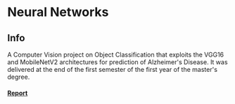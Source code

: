 # Neural Networks

## Info
A Computer Vision project on Object Classification that exploits the VGG16 and MobileNetV2 architectures for prediction of Alzheimer's Disease. It was delivered at the end of the first semester of the first year of the master's degree.

#### [Report](https://github.com/LucPol98/university_projects/blob/main/Master%20Degree/Neural%20Networks/ReportNN.pdf)